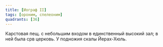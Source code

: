 ```yaml
---
title: [Иограф II]
tags: [ороним, спелеоним]
quadrants: [З6]
---
```


Карстовая пещ. с небольшим входом в единственный высокий зал; в ней была срв
церковь. У подножия скалы Йерах-Хюль.
